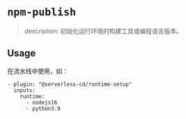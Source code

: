 # `npm-publish`

> description: 初始化运行环境的构建工具或编程语言版本。


## Usage

在流水线中使用，如：

```
- plugin: "@serverless-cd/runtime-setup"
  inputs:
  	runtime:
      - nodejs16
      - python3.9
```
